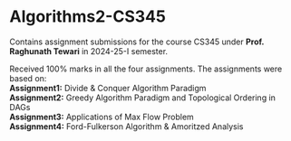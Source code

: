 # Algorithms2-CS345
Contains assignment submissions for the course CS345 under **Prof. Raghunath Tewari** in 2024-25-I semester.

Received 100% marks in all the four assignments. The assignments were based on: <br>
**Assignment1:** Divide & Conquer Algorithm Paradigm <br>
**Assignment2:** Greedy Algorithm Paradigm and Topological Ordering in DAGs <br>
**Assignment3:** Applications of Max Flow Problem <br>
**Assignment4:** Ford-Fulkerson Algorithm & Amoritzed Analysis <br>

